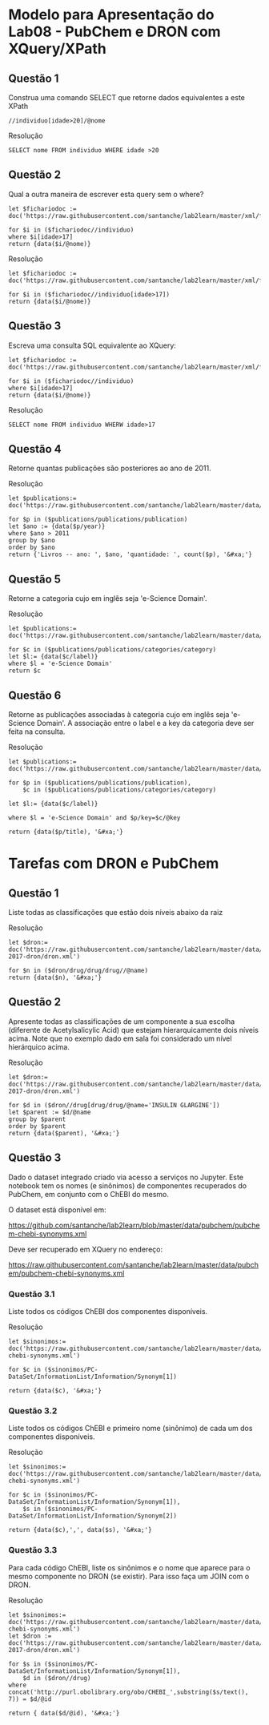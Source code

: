 # Modelo para Apresentação do Lab08 - PubChem e DRON com XQuery/XPath

## Questão 1

Construa uma comando SELECT que retorne dados equivalentes a este XPath
```
//individuo[idade>20]/@nome
```

Resolução
```
SELECT nome FROM individuo WHERE idade >20
```

## Questão 2

Qual a outra maneira de escrever esta query sem o where?

```
let $fichariodoc := doc('https://raw.githubusercontent.com/santanche/lab2learn/master/xml/fichario.xml')
 
for $i in ($fichariodoc//individuo)
where $i[idade>17]
return {data($i/@nome)}
```
 
Resolução
 ```
let $fichariodoc := doc('https://raw.githubusercontent.com/santanche/lab2learn/master/xml/fichario.xml')
 
for $i in ($fichariodoc//individuo[idade>17])
return {data($i/@nome)}
 ```
 
## Questão 3

Escreva uma consulta SQL equivalente ao XQuery:

```
let $fichariodoc := doc('https://raw.githubusercontent.com/santanche/lab2learn/master/xml/fichario.xml')

for $i in ($fichariodoc//individuo)
where $i[idade>17]
return {data($i/@nome)}
```

Resolução
 
```
SELECT nome FROM individuo WHERW idade>17
```

## Questão 4

Retorne quantas publicações são posteriores ao ano de 2011.

Resolução
```
let $publications:= doc('https://raw.githubusercontent.com/santanche/lab2learn/master/data/publications/publications.xml')

for $p in ($publications/publications/publication)
let $ano := {data($p/year)}
where $ano > 2011
group by $ano
order by $ano
return {'Livros -- ano: ', $ano, 'quantidade: ', count($p), '&#xa;'}
```

## Questão 5

Retorne a categoria cujo <label> em inglês seja 'e-Science Domain'.

Resolução
```
let $publications:= doc('https://raw.githubusercontent.com/santanche/lab2learn/master/data/publications/publications.xml')

for $c in ($publications/publications/categories/category)
let $l:= {data($c/label)}
where $l = 'e-Science Domain'
return $c
```

## Questão 6

Retorne as publicações associadas à categoria cujo <label> em inglês seja 'e-Science Domain'. A associação entre o label e a key da categoria deve ser feita na consulta.

Resolução
```
let $publications:= doc('https://raw.githubusercontent.com/santanche/lab2learn/master/data/publications/publications.xml')

for $p in ($publications/publications/publication),
    $c in ($publications/publications/categories/category)

let $l:= {data($c/label)}

where $l = 'e-Science Domain' and $p/key=$c/@key

return {data($p/title), '&#xa;'}
```

# Tarefas com DRON e PubChem

## Questão 1

Liste todas as classificações que estão dois níveis abaixo da raiz

Resolução
 
```
let $dron:= doc('https://raw.githubusercontent.com/santanche/lab2learn/master/data/faers-2017-dron/dron.xml')

for $n in ($dron/drug/drug/drug//@name)
return {data($n), '&#xa;'}
```

## Questão 2

Apresente todas as classificações de um componente a sua escolha (diferente de Acetylsalicylic Acid) que estejam hierarquicamente dois níveis acima. Note que no exemplo dado em sala foi considerado um nível hierárquico acima.

Resolução
 
```
let $dron:= doc('https://raw.githubusercontent.com/santanche/lab2learn/master/data/faers-2017-dron/dron.xml')

for $d in ($dron//drug[drug/drug/@name='INSULIN GLARGINE'])
let $parent := $d/@name
group by $parent
order by $parent
return {data($parent), '&#xa;'}
```

## Questão 3

Dado o dataset integrado criado via acesso a serviços no Jupyter. Este notebook tem os nomes (e sinônimos) de componentes recuperados do PubChem, em conjunto com o ChEBI do mesmo.

O dataset está disponível em:

https://github.com/santanche/lab2learn/blob/master/data/pubchem/pubchem-chebi-synonyms.xml

Deve ser recuperado em XQuery no endereço:

https://raw.githubusercontent.com/santanche/lab2learn/master/data/pubchem/pubchem-chebi-synonyms.xml

### Questão 3.1

Liste todos os códigos ChEBI dos componentes disponíveis.

Resolução
 
```
let $sinonimos:= doc('https://raw.githubusercontent.com/santanche/lab2learn/master/data/pubchem/pubchem-chebi-synonyms.xml')

for $c in ($sinonimos/PC-DataSet/InformationList/Information/Synonym[1])

return {data($c), '&#xa;'}
```

### Questão 3.2
Liste todos os códigos ChEBI e primeiro nome (sinônimo) de cada um dos componentes disponíveis.

Resolução
```
let $sinonimos:= doc('https://raw.githubusercontent.com/santanche/lab2learn/master/data/pubchem/pubchem-chebi-synonyms.xml')

for $c in ($sinonimos/PC-DataSet/InformationList/Information/Synonym[1]),
    $s in ($sinonimos/PC-DataSet/InformationList/Information/Synonym[2])

return {data($c),',', data($s), '&#xa;'}
```

### Questão 3.3
Para cada código ChEBI, liste os sinônimos e o nome que aparece para o mesmo componente no DRON (se existir). Para isso faça um JOIN com o DRON.

Resolução
```
let $sinonimos:= doc('https://raw.githubusercontent.com/santanche/lab2learn/master/data/pubchem/pubchem-chebi-synonyms.xml')
let $dron := doc('https://raw.githubusercontent.com/santanche/lab2learn/master/data/faers-2017-dron/dron.xml')

for $s in ($sinonimos/PC-DataSet/InformationList/Information/Synonym[1]),
    $d in ($dron//drug)
where concat('http://purl.obolibrary.org/obo/CHEBI_',substring($s/text(), 7)) = $d/@id

return { data($d/@id), '&#xa;'}
```
